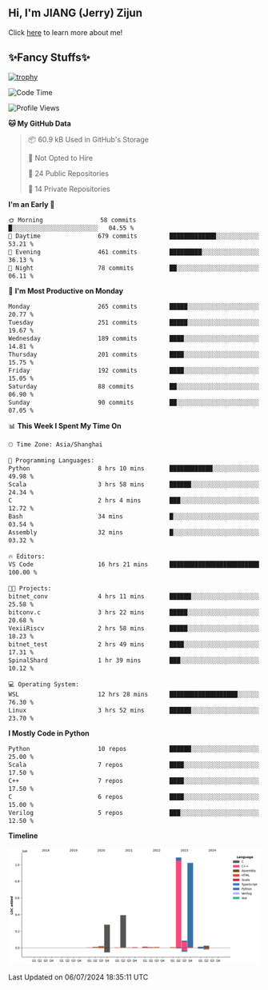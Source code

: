 ## Hi, I'm JIANG (Jerry) Zijun

Click [here](https://jzjerry.github.io/about/) to learn more about me!

## ✨Fancy Stuffs✨
[![trophy](https://github-profile-trophy.vercel.app/?username=jzjerry&theme=onedark)](https://github.com/ryo-ma/github-profile-trophy)
<!--START_SECTION:waka-->
![Code Time](http://img.shields.io/badge/Code%20Time-561%20hrs%2049%20mins-blue)

![Profile Views](http://img.shields.io/badge/Profile%20Views-0-blue)

**🐱 My GitHub Data** 

> 📦 60.9 kB Used in GitHub's Storage 
 > 
> 🚫 Not Opted to Hire
 > 
> 📜 24 Public Repositories 
 > 
> 🔑 14 Private Repositories 
 > 
**I'm an Early 🐤** 

```text
🌞 Morning                58 commits          █░░░░░░░░░░░░░░░░░░░░░░░░   04.55 % 
🌆 Daytime                679 commits         █████████████░░░░░░░░░░░░   53.21 % 
🌃 Evening                461 commits         █████████░░░░░░░░░░░░░░░░   36.13 % 
🌙 Night                  78 commits          ██░░░░░░░░░░░░░░░░░░░░░░░   06.11 % 
```
📅 **I'm Most Productive on Monday** 

```text
Monday                   265 commits         █████░░░░░░░░░░░░░░░░░░░░   20.77 % 
Tuesday                  251 commits         █████░░░░░░░░░░░░░░░░░░░░   19.67 % 
Wednesday                189 commits         ████░░░░░░░░░░░░░░░░░░░░░   14.81 % 
Thursday                 201 commits         ████░░░░░░░░░░░░░░░░░░░░░   15.75 % 
Friday                   192 commits         ████░░░░░░░░░░░░░░░░░░░░░   15.05 % 
Saturday                 88 commits          ██░░░░░░░░░░░░░░░░░░░░░░░   06.90 % 
Sunday                   90 commits          ██░░░░░░░░░░░░░░░░░░░░░░░   07.05 % 
```


📊 **This Week I Spent My Time On** 

```text
🕑︎ Time Zone: Asia/Shanghai

💬 Programming Languages: 
Python                   8 hrs 10 mins       ████████████░░░░░░░░░░░░░   49.98 % 
Scala                    3 hrs 58 mins       ██████░░░░░░░░░░░░░░░░░░░   24.34 % 
C                        2 hrs 4 mins        ███░░░░░░░░░░░░░░░░░░░░░░   12.72 % 
Bash                     34 mins             █░░░░░░░░░░░░░░░░░░░░░░░░   03.54 % 
Assembly                 32 mins             █░░░░░░░░░░░░░░░░░░░░░░░░   03.32 % 

🔥 Editors: 
VS Code                  16 hrs 21 mins      █████████████████████████   100.00 % 

🐱‍💻 Projects: 
bitnet_conv              4 hrs 11 mins       ██████░░░░░░░░░░░░░░░░░░░   25.58 % 
bitconv.c                3 hrs 22 mins       █████░░░░░░░░░░░░░░░░░░░░   20.68 % 
VexiiRiscv               2 hrs 58 mins       █████░░░░░░░░░░░░░░░░░░░░   18.23 % 
bitnet_test              2 hrs 49 mins       ████░░░░░░░░░░░░░░░░░░░░░   17.31 % 
SpinalShard              1 hr 39 mins        ███░░░░░░░░░░░░░░░░░░░░░░   10.12 % 

💻 Operating System: 
WSL                      12 hrs 28 mins      ███████████████████░░░░░░   76.30 % 
Linux                    3 hrs 52 mins       ██████░░░░░░░░░░░░░░░░░░░   23.70 % 
```

**I Mostly Code in Python** 

```text
Python                   10 repos            ██████░░░░░░░░░░░░░░░░░░░   25.00 % 
Scala                    7 repos             ████░░░░░░░░░░░░░░░░░░░░░   17.50 % 
C++                      7 repos             ████░░░░░░░░░░░░░░░░░░░░░   17.50 % 
C                        6 repos             ████░░░░░░░░░░░░░░░░░░░░░   15.00 % 
Verilog                  5 repos             ███░░░░░░░░░░░░░░░░░░░░░░   12.50 % 
```



**Timeline**

![Lines of Code chart](https://raw.githubusercontent.com/Jzjerry/Jzjerry/main/assets/bar_graph.png)


 Last Updated on 06/07/2024 18:35:11 UTC
<!--END_SECTION:waka-->
